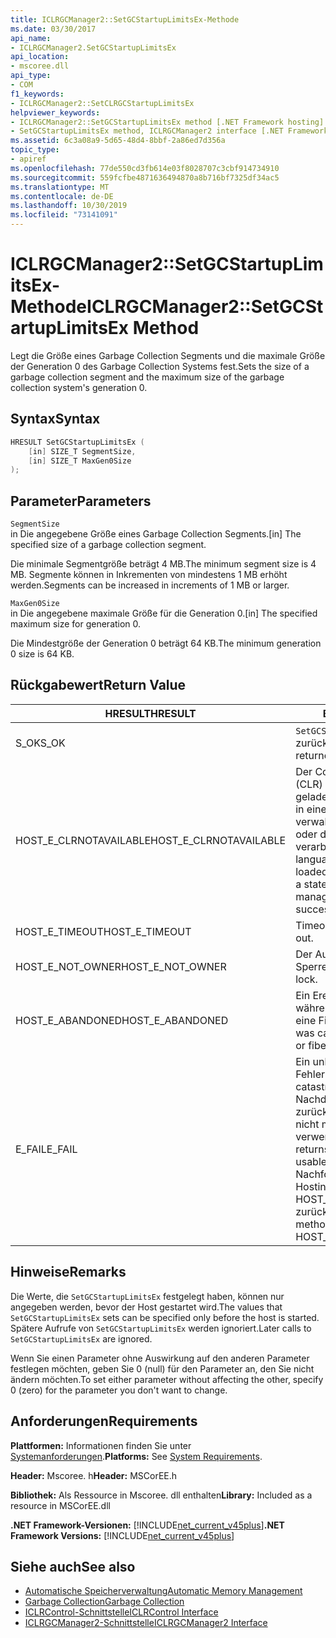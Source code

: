 ```yaml
---
title: ICLRGCManager2::SetGCStartupLimitsEx-Methode
ms.date: 03/30/2017
api_name:
- ICLRGCManager2.SetGCStartupLimitsEx
api_location:
- mscoree.dll
api_type:
- COM
f1_keywords:
- ICLRGCManager2::SetCLRGCStartupLimitsEx
helpviewer_keywords:
- ICLRGCManager2::SetGCStartupLimitsEx method [.NET Framework hosting]
- SetGCStartupLimitsEx method, ICLRGCManager2 interface [.NET Framework hosting]
ms.assetid: 6c3a08a9-5d65-48d4-8bbf-2a86ed7d356a
topic_type:
- apiref
ms.openlocfilehash: 77de550cd3fb614e03f8028707c3cbf914734910
ms.sourcegitcommit: 559fcfbe4871636494870a8b716bf7325df34ac5
ms.translationtype: MT
ms.contentlocale: de-DE
ms.lasthandoff: 10/30/2019
ms.locfileid: "73141091"
---
```

# <a name="iclrgcmanager2setgcstartuplimitsex-method"></a><span data-ttu-id="a12b1-102">ICLRGCManager2::SetGCStartupLimitsEx-Methode</span><span class="sxs-lookup"><span data-stu-id="a12b1-102">ICLRGCManager2::SetGCStartupLimitsEx Method</span></span>
<span data-ttu-id="a12b1-103">Legt die Größe eines Garbage Collection Segments und die maximale Größe der Generation 0 des Garbage Collection Systems fest.</span><span class="sxs-lookup"><span data-stu-id="a12b1-103">Sets the size of a garbage collection segment and the maximum size of the garbage collection system's generation 0.</span></span>  
  
## <a name="syntax"></a><span data-ttu-id="a12b1-104">Syntax</span><span class="sxs-lookup"><span data-stu-id="a12b1-104">Syntax</span></span>  
  
```cpp  
HRESULT SetGCStartupLimitsEx (  
    [in] SIZE_T SegmentSize,   
    [in] SIZE_T MaxGen0Size  
);  
```  
  
## <a name="parameters"></a><span data-ttu-id="a12b1-105">Parameter</span><span class="sxs-lookup"><span data-stu-id="a12b1-105">Parameters</span></span>  
 `SegmentSize`  
 <span data-ttu-id="a12b1-106">in Die angegebene Größe eines Garbage Collection Segments.</span><span class="sxs-lookup"><span data-stu-id="a12b1-106">[in] The specified size of a garbage collection segment.</span></span>  
  
 <span data-ttu-id="a12b1-107">Die minimale Segmentgröße beträgt 4 MB.</span><span class="sxs-lookup"><span data-stu-id="a12b1-107">The minimum segment size is 4 MB.</span></span> <span data-ttu-id="a12b1-108">Segmente können in Inkrementen von mindestens 1 MB erhöht werden.</span><span class="sxs-lookup"><span data-stu-id="a12b1-108">Segments can be increased in increments of 1 MB or larger.</span></span>  
  
 `MaxGen0Size`  
 <span data-ttu-id="a12b1-109">in Die angegebene maximale Größe für die Generation 0.</span><span class="sxs-lookup"><span data-stu-id="a12b1-109">[in] The specified maximum size for generation 0.</span></span>  
  
 <span data-ttu-id="a12b1-110">Die Mindestgröße der Generation 0 beträgt 64 KB.</span><span class="sxs-lookup"><span data-stu-id="a12b1-110">The minimum generation 0 size is 64 KB.</span></span>  
  
## <a name="return-value"></a><span data-ttu-id="a12b1-111">Rückgabewert</span><span class="sxs-lookup"><span data-stu-id="a12b1-111">Return Value</span></span>  
  
|<span data-ttu-id="a12b1-112">HRESULT</span><span class="sxs-lookup"><span data-stu-id="a12b1-112">HRESULT</span></span>|<span data-ttu-id="a12b1-113">Beschreibung</span><span class="sxs-lookup"><span data-stu-id="a12b1-113">Description</span></span>|  
|-------------|-----------------|  
|<span data-ttu-id="a12b1-114">S_OK</span><span class="sxs-lookup"><span data-stu-id="a12b1-114">S_OK</span></span>|<span data-ttu-id="a12b1-115">`SetGCStartupLimitsEx` erfolgreich zurückgegeben.</span><span class="sxs-lookup"><span data-stu-id="a12b1-115">`SetGCStartupLimitsEx` returned successfully.</span></span>|  
|<span data-ttu-id="a12b1-116">HOST_E_CLRNOTAVAILABLE</span><span class="sxs-lookup"><span data-stu-id="a12b1-116">HOST_E_CLRNOTAVAILABLE</span></span>|<span data-ttu-id="a12b1-117">Der Common Language Runtime (CLR) wurde nicht in einen Prozess geladen, oder die CLR befindet sich in einem Zustand, in dem Sie verwalteten Code nicht ausführen oder den-Befehl nicht erfolgreich verarbeiten kann.</span><span class="sxs-lookup"><span data-stu-id="a12b1-117">The common language runtime (CLR) has not been loaded into a process, or the CLR is in a state in which it cannot run managed code or process the call successfully.</span></span>|  
|<span data-ttu-id="a12b1-118">HOST_E_TIMEOUT</span><span class="sxs-lookup"><span data-stu-id="a12b1-118">HOST_E_TIMEOUT</span></span>|<span data-ttu-id="a12b1-119">Timeout des Aufrufes.</span><span class="sxs-lookup"><span data-stu-id="a12b1-119">The call timed out.</span></span>|  
|<span data-ttu-id="a12b1-120">HOST_E_NOT_OWNER</span><span class="sxs-lookup"><span data-stu-id="a12b1-120">HOST_E_NOT_OWNER</span></span>|<span data-ttu-id="a12b1-121">Der Aufrufer ist nicht Besitzer der Sperre.</span><span class="sxs-lookup"><span data-stu-id="a12b1-121">The caller does not own the lock.</span></span>|  
|<span data-ttu-id="a12b1-122">HOST_E_ABANDONED</span><span class="sxs-lookup"><span data-stu-id="a12b1-122">HOST_E_ABANDONED</span></span>|<span data-ttu-id="a12b1-123">Ein Ereignis wurde abgebrochen, während ein blockierter Thread oder eine Fiber darauf wartete.</span><span class="sxs-lookup"><span data-stu-id="a12b1-123">An event was canceled while a blocked thread or fiber was waiting on it.</span></span>|  
|<span data-ttu-id="a12b1-124">E_FAIL</span><span class="sxs-lookup"><span data-stu-id="a12b1-124">E_FAIL</span></span>|<span data-ttu-id="a12b1-125">Ein unbekannter schwerwiegender Fehler ist aufgetreten.</span><span class="sxs-lookup"><span data-stu-id="a12b1-125">An unknown catastrophic failure occurred.</span></span> <span data-ttu-id="a12b1-126">Nachdem eine Methode E_FAIL zurückgegeben hat, kann die CLR nicht mehr innerhalb des Prozesses verwendet werden.</span><span class="sxs-lookup"><span data-stu-id="a12b1-126">After a method returns E_FAIL, the CLR is no longer usable within the process.</span></span> <span data-ttu-id="a12b1-127">Nachfolgende Aufrufe von Hostingmethoden geben HOST_E_CLRNOTAVAILABLE zurück.</span><span class="sxs-lookup"><span data-stu-id="a12b1-127">Subsequent calls to hosting methods return HOST_E_CLRNOTAVAILABLE.</span></span>|  
  
## <a name="remarks"></a><span data-ttu-id="a12b1-128">Hinweise</span><span class="sxs-lookup"><span data-stu-id="a12b1-128">Remarks</span></span>  
 <span data-ttu-id="a12b1-129">Die Werte, die `SetGCStartupLimitsEx` festgelegt haben, können nur angegeben werden, bevor der Host gestartet wird.</span><span class="sxs-lookup"><span data-stu-id="a12b1-129">The values that `SetGCStartupLimitsEx` sets can be specified only before the host is started.</span></span> <span data-ttu-id="a12b1-130">Spätere Aufrufe von `SetGCStartupLimitsEx` werden ignoriert.</span><span class="sxs-lookup"><span data-stu-id="a12b1-130">Later calls to `SetGCStartupLimitsEx` are ignored.</span></span>  
  
 <span data-ttu-id="a12b1-131">Wenn Sie einen Parameter ohne Auswirkung auf den anderen Parameter festlegen möchten, geben Sie 0 (null) für den Parameter an, den Sie nicht ändern möchten.</span><span class="sxs-lookup"><span data-stu-id="a12b1-131">To set either parameter without affecting the other, specify 0 (zero) for the parameter you don't want to change.</span></span>  
  
## <a name="requirements"></a><span data-ttu-id="a12b1-132">Anforderungen</span><span class="sxs-lookup"><span data-stu-id="a12b1-132">Requirements</span></span>  
 <span data-ttu-id="a12b1-133">**Plattformen:** Informationen finden Sie unter [Systemanforderungen](../../../../docs/framework/get-started/system-requirements.md).</span><span class="sxs-lookup"><span data-stu-id="a12b1-133">**Platforms:** See [System Requirements](../../../../docs/framework/get-started/system-requirements.md).</span></span>  
  
 <span data-ttu-id="a12b1-134">**Header:** Mscoree. h</span><span class="sxs-lookup"><span data-stu-id="a12b1-134">**Header:** MSCorEE.h</span></span>  
  
 <span data-ttu-id="a12b1-135">**Bibliothek:** Als Ressource in Mscoree. dll enthalten</span><span class="sxs-lookup"><span data-stu-id="a12b1-135">**Library:** Included as a resource in MSCorEE.dll</span></span>  
  
 <span data-ttu-id="a12b1-136">**.NET Framework-Versionen:** [!INCLUDE[net_current_v45plus](../../../../includes/net-current-v45plus-md.md)]</span><span class="sxs-lookup"><span data-stu-id="a12b1-136">**.NET Framework Versions:** [!INCLUDE[net_current_v45plus](../../../../includes/net-current-v45plus-md.md)]</span></span>  
  
## <a name="see-also"></a><span data-ttu-id="a12b1-137">Siehe auch</span><span class="sxs-lookup"><span data-stu-id="a12b1-137">See also</span></span>

- [<span data-ttu-id="a12b1-138">Automatische Speicherverwaltung</span><span class="sxs-lookup"><span data-stu-id="a12b1-138">Automatic Memory Management</span></span>](../../../standard/automatic-memory-management.md)
- [<span data-ttu-id="a12b1-139">Garbage Collection</span><span class="sxs-lookup"><span data-stu-id="a12b1-139">Garbage Collection</span></span>](../../../standard/garbage-collection/index.md)
- [<span data-ttu-id="a12b1-140">ICLRControl-Schnittstelle</span><span class="sxs-lookup"><span data-stu-id="a12b1-140">ICLRControl Interface</span></span>](../../../../docs/framework/unmanaged-api/hosting/iclrcontrol-interface.md)
- [<span data-ttu-id="a12b1-141">ICLRGCManager2-Schnittstelle</span><span class="sxs-lookup"><span data-stu-id="a12b1-141">ICLRGCManager2 Interface</span></span>](../../../../docs/framework/unmanaged-api/hosting/iclrgcmanager2-interface.md)
